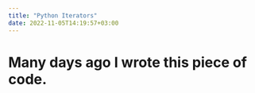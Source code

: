 ```yaml
---
title: "Python Iterators"
date: 2022-11-05T14:19:57+03:00
---
```


# Many days ago I wrote this piece of code.